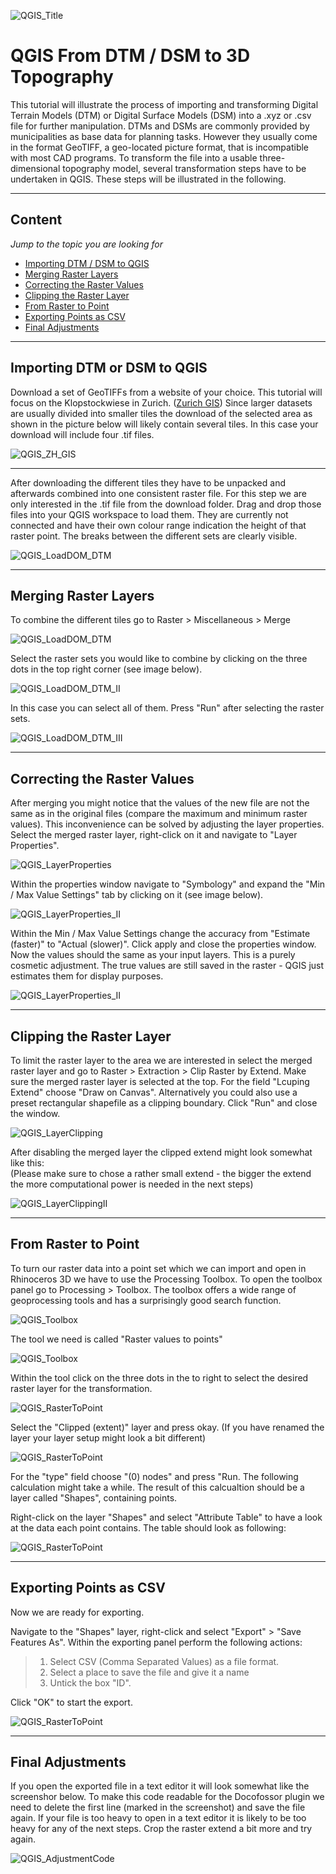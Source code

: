 ![QGIS_Title](/doc/QGIS_ResultTopography_II.jpg)

# QGIS From DTM / DSM to 3D Topography

This tutorial will illustrate the process of importing and transforming Digital Terrain Models (DTM) or Digital Surface Models (DSM) into a .xyz or .csv file for further manipulation.
DTMs and DSMs are commonly provided by municipalities as base data for planning tasks. However they usually come in the format GeoTIFF, a geo-located picture format, that is incompatible with most CAD programs. To transform the file into a usable three-dimensional topography model, several transformation steps have to be undertaken in QGIS. These steps will be illustrated in the following. 

---

## Content
*Jump to the topic you are looking for*

- [Importing DTM / DSM to QGIS](#Importing-DTM-or-DSM-to-QGIS)
- [Merging Raster Layers](#Merging-Raster-Layers)
- [Correcting the Raster Values](#Correcting-the-Raster-Values)
- [Clipping the Raster Layer](#Clipping-the-Raster-Layer)
- [From Raster to Point](#From-Raster-to-Point)
- [Exporting Points as CSV](#Exporting-Points-as-CSV)
- [Final Adjustments](#Final-Adjustments)

---

## Importing DTM or DSM to QGIS  

Download a set of GeoTIFFs from a website of your choice. This tutorial will focus on the Klopstockwiese in Zurich. ([Zurich GIS](https://maps.zh.ch/))
Since larger datasets are usually divided into smaller tiles the download of the selected area as shown in the picture below will likely contain several tiles. In this case your download will include four .tif files.


![QGIS_ZH_GIS](/doc/QGIS_ZH_GIS.jpg)

---

After downloading the different tiles they have to be unpacked and afterwards combined into one consistent raster file. For this step we are only interested in the .tif file from the download folder. Drag and drop those files into your QGIS workspace to load them. They are currently not connected and have their own colour range indication the height of that raster point. The breaks between the different sets are clearly visible.

![QGIS_LoadDOM_DTM](/doc/QGIS_LoadDOM_DTM.jpg)

---
## Merging Raster Layers  

To combine the different tiles go to Raster > Miscellaneous > Merge

![QGIS_LoadDOM_DTM](/doc/QGIS_CombineDOM_DTM.jpg)

Select the raster sets you would like to combine by clicking on the three dots in the top right corner (see image below). 

![QGIS_LoadDOM_DTM_II](/doc/QGIS_CombineIIDOM_DTM_I.jpg)

In this case you can select all of them. Press "Run" after selecting the raster sets.

![QGIS_LoadDOM_DTM_III](/doc/QGIS_CombineIIIDOM_DTM_I.jpg)

---

## Correcting the Raster Values

After merging you might notice that the values of the new file are not the same as in the original files (compare the maximum and minimum raster values). This inconvenience can be solved by adjusting the layer properties. Select the merged raster layer, right-click on it and navigate to "Layer Properties".

![QGIS_LayerProperties](/doc/QGIS_LayerProperties.jpg)

Within the properties window navigate to "Symbology" and expand the "Min / Max Value Settings" tab by clicking on it (see image below).

![QGIS_LayerProperties_II](/doc/QGIS_LayerPropertiesII.jpg)

Within the Min / Max Value Settings change the accuracy from "Estimate (faster)" to "Actual (slower)". Click apply and close the properties window. Now the values should the same as your input layers. This is a purely cosmetic adjustment. The true values are still saved in the raster - QGIS just estimates them for display purposes.

![QGIS_LayerProperties_II](/doc/QGIS_LayerPropertiesIII.jpg)

---

## Clipping the Raster Layer

To limit the raster layer to the area we are interested in select the merged raster layer and go to Raster > Extraction > Clip Raster by Extend. Make sure the merged raster layer is selected at the top. For the field "Lcuping Extend" choose "Draw on Canvas". Alternatively you could also use a preset rectangular shapefile as a clipping boundary. Click "Run" and close the window. 


![QGIS_LayerClipping](/doc/QGIS_ClippingLayer.jpg)

After disabling the merged layer the clipped extend might look somewhat like this:  
(Please make sure to chose a rather small extend - the bigger the extend the more computational power is needed in the next steps)

![QGIS_LayerClippingII](/doc/QGIS_ClippingLayerII_I.jpg)

---

## From Raster to Point

To turn our raster data into a point set which we can import and open in Rhinoceros 3D we have to use the Processing Toolbox. To open the toolbox panel go to Processing > Toolbox. The toolbox offers a wide range of geoprocessing tools and has a surprisingly good search function.

![QGIS_Toolbox](/doc/QGIS_Toolbox.jpg)

The tool we need is called "Raster values to points"

![QGIS_Toolbox](/doc/QGIS_ToolboxII.jpg)

Within the tool click on the three dots in the to right to select the desired raster layer for the transformation.

![QGIS_RasterToPoint](/doc/QGIS_RasterToPoint.jpg)

Select the "Clipped (extent)" layer and press okay. (If you have renamed the layer your layer setup might look a bit different)

![QGIS_RasterToPoint](/doc/QGIS_RasterToPointII.jpg)

For the "type" field choose "(0) nodes" and press "Run. The following calculation might take a while. The result of this calcualtion should be a layer called "Shapes", containing points.  

Right-click on the layer "Shapes" and select "Attribute Table" to have a look at the data each point contains. The table should look as following:

![QGIS_RasterToPoint](/doc/QGIS_RasterToPointIII.jpg)

---

## Exporting Points as CSV

Now we are ready for exporting.  

Navigate to the "Shapes" layer, right-click and select "Export" > "Save Features As". Within the exporting panel perform the following actions:

>1. Select CSV (Comma Separated Values) as a file format.
>2. Select a place to save the file and give it a name
>3. Untick the box "ID".

Click "OK" to start the export.

![QGIS_RasterToPoint](/doc/QGIS_RasterToPointIIII.jpg)

---

## Final Adjustments

If you open the exported file in a text editor it will look somewhat like the screenshor below. To make this code readable for the Docofossor plugin we need to delete the first line (marked in the screenshot) and save the file again. If your file is too heavy to open in a text editor it is likely to be too heavy for any of the next steps. Crop the raster extend a bit more and try again.

![QGIS_AdjustmentCode](/doc/QGIS_AdjustmentCode.jpg)
